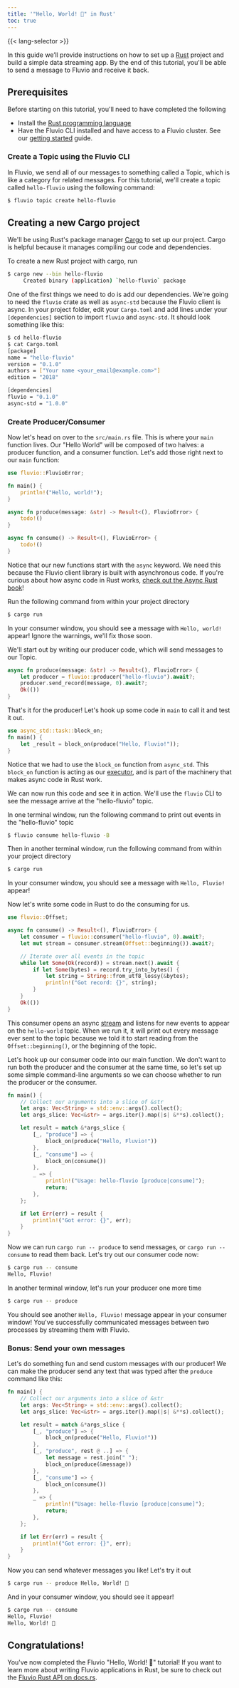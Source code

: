 ```yaml
---
title: '"Hello, World! 🎉" in Rust'
toc: true
---
```


{{< lang-selector >}}

In this guide we’ll provide instructions on how to set up a
<a href="https://www.rust-lang.org" target="_blank">Rust</a>
project and build a simple data streaming app. By the end of this
tutorial, you'll be able to send a message to Fluvio and receive it
back.

## Prerequisites

Before starting on this tutorial, you'll need to have completed the following

- Install the [Rust programming language]
- Have the Fluvio CLI installed and have access to a Fluvio cluster. See our [getting started] guide.

[Rust programming language]: https://rustup.rs
[getting started]: /docs/getting-started

### Create a Topic using the Fluvio CLI

In Fluvio, we send all of our messages to something called a Topic, which
is like a category for related messages. For this tutorial, we'll create
a topic called `hello-fluvio` using the following command:

```bash
$ fluvio topic create hello-fluvio
```

## Creating a new Cargo project

We'll be using Rust's package manager [Cargo] to set up our project. Cargo
is helpful because it manages compiling our code and dependencies.

[Cargo]: https://doc.rust-lang.org/book/ch01-03-hello-cargo.html

To create a new Rust project with cargo, run

```bash
$ cargo new --bin hello-fluvio
     Created binary (application) `hello-fluvio` package
```

One of the first things we need to do is add our dependencies. We're going to need
the `fluvio` crate as well as `async-std` because the Fluvio client is async.
In your project folder, edit your `Cargo.toml` and add lines under your `[dependencies]`
section to import `fluvio` and `async-std`. It should look something like this:

```bash
$ cd hello-fluvio
$ cat Cargo.toml
[package]
name = "hello-fluvio"
version = "0.1.0"
authors = ["Your name <your_email@example.com>"]
edition = "2018"

[dependencies]
fluvio = "0.1.0"
async-std = "1.0.0"
```

### Create Producer/Consumer

Now let's head on over to the `src/main.rs` file. This is where your `main` function
lives. Our "Hello World" will be composed of two halves: a producer function, and a
consumer function. Let's add those right next to our `main` function:

```rust
use fluvio::FluvioError;

fn main() {
    println!("Hello, world!");
}

async fn produce(message: &str) -> Result<(), FluvioError> {
    todo!()
}

async fn consume() -> Result<(), FluvioError> {
    todo!()
}
```

Notice that our new functions start with the `async` keyword. We need this because the
Fluvio client library is built with asynchronous code. If you're curious about how async
code in Rust works, [check out the Async Rust book]!

[check out the Async Rust book]: https://rust-lang.github.io/async-book/01_getting_started/02_why_async.html

Run the following command from within your project
directory

```bash
$ cargo run
```

In your consumer window, you should see a message with `Hello, world!` appear!
Ignore the warnings, we'll fix those soon.

We'll start out by writing our producer code, which will send messages
to our Topic.

```rust
async fn produce(message: &str) -> Result<(), FluvioError> {
    let producer = fluvio::producer("hello-fluvio").await?;
    producer.send_record(message, 0).await?;
    Ok(())
}
```

That's it for the producer! Let's hook up some code in `main` to call it and test it out.

```rust
use async_std::task::block_on;
fn main() {
    let _result = block_on(produce("Hello, Fluvio!"));
}
```

Notice that we had to use the `block_on` function from `async_std`. This `block_on` function
is acting as our [executor], and is part of the machinery that makes async code in Rust work.

[executor]: https://rust-lang.github.io/async-book/02_execution/04_executor.html

We can now run this code and see it in action. We'll use the `fluvio` CLI to see
the message arrive at the "hello-fluvio" topic.

In one terminal window, run the following command to print out events in the "hello-fluvio"
topic

```bash
$ fluvio consume hello-fluvio -B
```

Then in another terminal window, run the following command from within your project
directory

```bash
$ cargo run
```

In your consumer window, you should see a message with `Hello, Fluvio!` appear!

Now let's write some code in Rust to do the consuming for us.

```rust
use fluvio::Offset;

async fn consume() -> Result<(), FluvioError> {
    let consumer = fluvio::consumer("hello-fluvio", 0).await?;
    let mut stream = consumer.stream(Offset::beginning()).await?;

    // Iterate over all events in the topic
    while let Some(Ok(record)) = stream.next().await {
        if let Some(bytes) = record.try_into_bytes() {
            let string = String::from_utf8_lossy(&bytes);
            println!("Got record: {}", string);
        }
    }
    Ok(())
}
```

This consumer opens an async [stream] and listens for new events to appear on
the `hello-world` topic. When we run it, it will print out every message
ever sent to the topic because we told it to start reading from the
`Offset::beginning()`, or the beginning of the topic.

[stream]: https://rust-lang.github.io/async-book/05_streams/01_chapter.html

Let's hook up our consumer code into our main function. We don't want to run
both the producer and the consumer at the same time, so let's set up some simple
command-line arguments so we can choose whether to run the producer or the consumer.

```rust
fn main() {
    // Collect our arguments into a slice of &str
    let args: Vec<String> = std::env::args().collect();
    let args_slice: Vec<&str> = args.iter().map(|s| &**s).collect();

    let result = match &*args_slice {
        [_, "produce"] => {
            block_on(produce("Hello, Fluvio!"))
        },
        [_, "consume"] => {
            block_on(consume())
        },
        _ => {
            println!("Usage: hello-fluvio [produce|consume]");
            return;
        },
    };

    if let Err(err) = result {
        println!("Got error: {}", err);
    }
}
```

Now we can run `cargo run -- produce` to send messages, or `cargo run -- consume`
to read them back. Let's try out our consumer code now:

```bash
$ cargo run -- consume
Hello, Fluvio!
```

In another terminal window, let's run your producer one more time

```bash
$ cargo run -- produce
```

You should see another `Hello, Fluvio!` message appear in your consumer window!
You've successfully communicated messages between two processes by streaming
them with Fluvio.

### Bonus: Send your own messages

Let's do something fun and send custom messages with our producer!
We can make the producer send any text that was typed after the `produce`
command like this:

```rust
fn main() {
    // Collect our arguments into a slice of &str
    let args: Vec<String> = std::env::args().collect();
    let args_slice: Vec<&str> = args.iter().map(|s| &**s).collect();

    let result = match &*args_slice {
        [_, "produce"] => {
            block_on(produce("Hello, Fluvio!"))
        },
        [_, "produce", rest @ ..] => {
            let message = rest.join(" ");
            block_on(produce(&message))
        },
        [_, "consume"] => {
            block_on(consume())
        },
        _ => {
            println!("Usage: hello-fluvio [produce|consume]");
            return;
        },
    };

    if let Err(err) = result {
        println!("Got error: {}", err);
    }    
}
```

Now you can send whatever messages you like! Let's try it out

```bash
$ cargo run -- produce Hello, World! 🎉
```

And in your consumer window, you should see it appear!

```bash
$ cargo run -- consume
Hello, Fluvio!
Hello, World! 🎉
```

## Congratulations!

You've now completed the Fluvio "Hello, World! 🎉" tutorial! If you want to learn
more about writing Fluvio applications in Rust, be sure to check out the
[Fluvio Rust API on docs.rs].

[Fluvio Rust API on docs.rs]: https://docs.rs/fluvio
